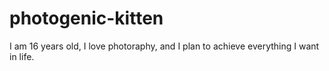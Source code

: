 # photogenic-kitten
I am 16 years old, I love photoraphy, and I plan to achieve everything I want in life. 
